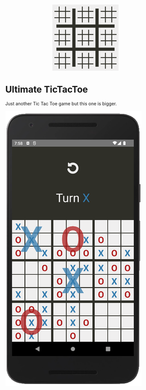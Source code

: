 <p align="center">
  <img alt="Canavar The color logo" src="./assets/icon.png" width="208">
</p>

# Ultimate TicTacToe

Just another Tic Tac Toe game but this one is bigger.

![Screenshot](/assets/screenshot.png)
